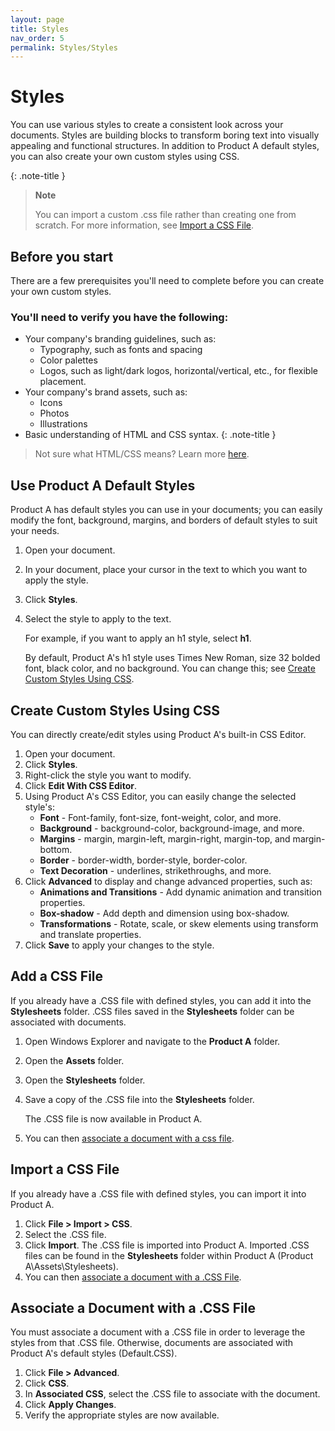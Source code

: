 ```yaml
---
layout: page
title: Styles
nav_order: 5
permalink: Styles/Styles
---
```

# Styles

You can use various styles to create a consistent look across your documents. Styles are building blocks to transform boring text into visually appealing and functional structures. In addition to Product A default styles, you can also create your own custom styles using CSS.

{: .note-title }
>**Note**
>
>You can import a custom .css file rather than creating one from scratch. For more information, see [Import a CSS File](#import-a-css-file).
>

## Before you start

There are a few prerequisites you'll need to complete before you can create your own custom styles.

### You'll need to verify you have the following:

* Your company's branding guidelines, such as:
  * Typography, such as fonts and spacing
  * Color palettes
  * Logos, such as light/dark logos, horizontal/vertical, etc., for flexible placement.
* Your company's brand assets, such as:
  * Icons
  * Photos
  * Illustrations
* Basic understanding of HTML and CSS syntax.
{: .note-title }
 >
 > Not sure what HTML/CSS means? Learn more [here](https://www.w3schools.com/html/html_css.asp).
 > 

## Use Product A Default Styles

Product A has default styles you can use in your documents; you can easily modify the font, background, margins, and borders of default styles to suit your needs.

1. Open your document.
2. In your document, place your cursor in the text to which you want to apply the style.
3. Click **Styles**.
4. Select the style to apply to the text.

    For example, if you want to apply an h1 style, select **h1**.
    
    By default, Product A's h1 style uses Times New Roman, size 32 bolded font, black color, and no background. You can change this; see [Create Custom Styles Using CSS](#create-custom-styles-using-css).

## Create Custom Styles Using CSS

You can directly create/edit styles using Product A's built-in CSS Editor.

1. Open your document.
2. Click **Styles**.
3. Right-click the style you want to modify.
4. Click **Edit With CSS Editor**.
5. Using Product A's CSS Editor, you can easily change the selected style's:
   * **Font** - Font-family, font-size, font-weight, color, and more.
   * **Background** - background-color, background-image, and more.
   * **Margins** - margin, margin-left, margin-right, margin-top, and margin-bottom.
   * **Border** - border-width, border-style, border-color.
   * **Text Decoration** - underlines, strikethroughs, and more.
6. Click **Advanced** to display and change advanced properties, such as:
   * **Animations and Transitions** - Add dynamic animation and transition properties.
   * **Box-shadow** - Add depth and dimension using box-shadow.
   * **Transformations** - Rotate, scale, or skew elements using transform and translate properties.
7. Click **Save** to apply your changes to the style.

## Add a CSS File

If you already have a .CSS file with defined styles, you can add it into the **Stylesheets** folder. .CSS files saved in the **Stylesheets** folder can be associated with documents.

1. Open Windows Explorer and navigate to the **Product A** folder.
2. Open the **Assets** folder.
3. Open the **Stylesheets** folder.
4. Save a copy of the .CSS file into the **Stylesheets** folder.
  
   The .CSS file is now available in Product A.
5. You can then [associate a document with a css file](#associate-a-document-with-a-css-file).

## Import a CSS File

If you already have a .CSS file with defined styles, you can import it into Product A.

1. Click **File > Import > CSS**.
2. Select the .CSS file.
3. Click **Import**.
    The .CSS file is imported into Product A. Imported .CSS files can be found in the **Stylesheets** folder within Product A (Product A\Assets\Stylesheets).
4. You can then [associate a document with a .CSS File](#associate-a-document-with-a-css-file).

## Associate a Document  with a .CSS File
You must associate a document with a .CSS file in order to leverage the styles from that .CSS file. Otherwise, documents are associated with Product A's default styles (Default.CSS).

1. Click **File > Advanced**.
2. Click **CSS**.
3. In **Associated CSS**, select the .CSS file to associate with the document.
4. Click **Apply Changes**.
5. Verify the appropriate styles are now available.